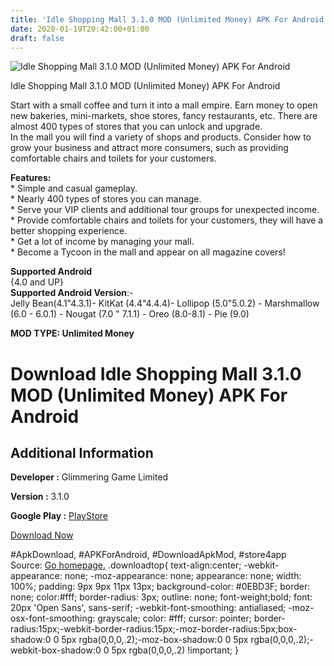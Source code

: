 ```yaml
---
title: 'Idle Shopping Mall 3.1.0 MOD (Unlimited Money) APK For Android'
date: 2020-01-19T20:42:00+01:00
draft: false
---
```


![Idle Shopping Mall 3.1.0 MOD (Unlimited Money) APK For Android](https://i1.wp.com/apkhome.net/wp-content/uploads/2020/01/Idle-Shopping-Mall-3.1.0-MOD-Unlimited-Money.jpg "Idle Shopping Mall 3.1.0 MOD (Unlimited Money) APK For Android")

  

Idle Shopping Mall 3.1.0 MOD (Unlimited Money) APK For Android

Start with a small coffee and turn it into a mall empire. Earn money to open new bakeries, mini-markets, shoe stores, fancy restaurants, etc. There are almost 400 types of stores that you can unlock and upgrade.  
In the mall you will find a variety of shops and products. Consider how to grow your business and attract more consumers, such as providing comfortable chairs and toilets for your customers.

**Features:**  
\* Simple and casual gameplay.  
\* Nearly 400 types of stores you can manage.  
\* Serve your VIP clients and additional tour groups for unexpected income.  
\* Provide comfortable chairs and toilets for your customers, they will have a better shopping experience.  
\* Get a lot of income by managing your mall.  
\* Become a Tycoon in the mall and appear on all magazine covers!

**Supported Android**  
{4.0 and UP}  
**Supported Android Version**:-  
Jelly Bean(4.1"4.3.1)- KitKat (4.4"4.4.4)- Lollipop (5.0"5.0.2) - Marshmallow (6.0 - 6.0.1) - Nougat (7.0 " 7.1.1) - Oreo (8.0-8.1) - Pie (9.0)

**MOD TYPE: Unlimited Money**

Download Idle Shopping Mall 3.1.0 MOD (Unlimited Money) APK For Android
=======================================================================

Additional Information
----------------------

**Developer :** Glimmering Game Limited

**Version :** 3.1.0

**Google Play :** [PlayStore](https://play.google.com/store/apps/details?id=com.longames.gp.outlets)

  

[Download Now](https://store4app.co/post/idle-shopping-mall-3-1-0-mod-unlimited-money-apk-for-android_1579462798)

  
#ApkDownload, #APKForAndroid, #DownloadApkMod, #store4app  
Source: [Go homepage.](https://store4app.co/post/idle-shopping-mall-3-1-0-mod-unlimited-money-apk-for-android_1579462798) .downloadtop{ text-align:center; -webkit-appearance: none; -moz-appearance: none; appearance: none; width: 100%; padding: 9px 9px 11px 13px; background-color: #0EBD3F; border: none; color:#fff; border-radius: 3px; outline: none; font-weight;bold; font: 20px 'Open Sans', sans-serif; -webkit-font-smoothing: antialiased; -moz-osx-font-smoothing: grayscale; color: #fff; cursor: pointer; border-radius:15px;-webkit-border-radius:15px;-moz-border-radius:5px;box-shadow:0 0 5px rgba(0,0,0,.2);-moz-box-shadow:0 0 5px rgba(0,0,0,.2);-webkit-box-shadow:0 0 5px rgba(0,0,0,.2) !important; }